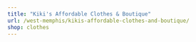 ```yaml
---
title: "Kiki's Affordable Clothes & Boutique"
url: /west-memphis/kikis-affordable-clothes-and-boutique/
shop: clothes
---
```

